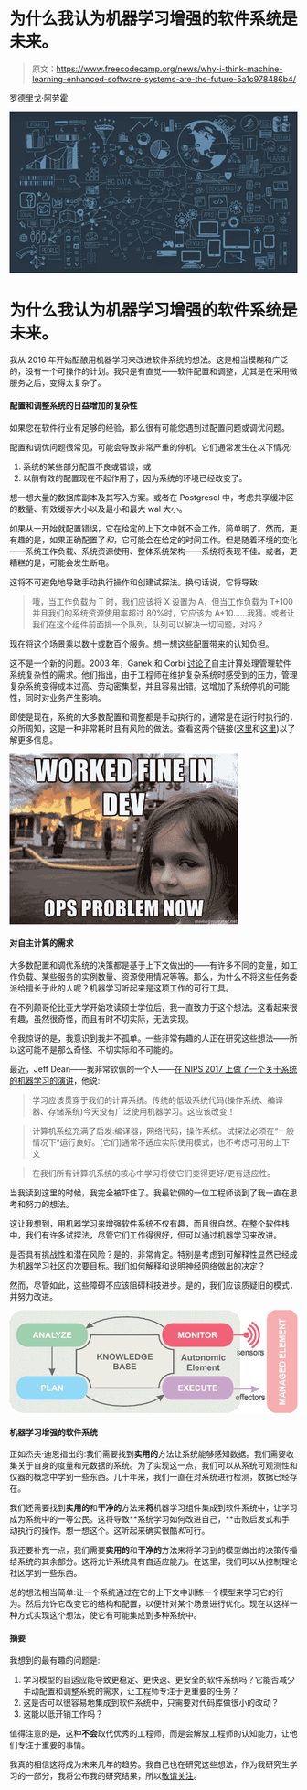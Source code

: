 # 为什么我认为机器学习增强的软件系统是未来。

> 原文：<https://www.freecodecamp.org/news/why-i-think-machine-learning-enhanced-software-systems-are-the-future-5a1c978486b4/>

罗德里戈·阿劳霍

![x-Cm2BtE0e6KqMThwuoTwQtKt62fQvjSzIlm](img/8bacce94c018a1bf6bdc87d3304fd351.png)

# 为什么我认为机器学习增强的软件系统是未来。

我从 2016 年开始酝酿用机器学习来改进软件系统的想法。这是相当模糊和广泛的，没有一个可操作的计划。我只是有直觉——软件配置和调整，尤其是在采用微服务之后，变得太复杂了。

#### 配置和调整系统的日益增加的复杂性

如果您在软件行业有足够的经验，那么很有可能您遇到过配置问题或调优问题。

配置和调优问题很常见，可能会导致非常严重的停机。它们通常发生在以下情况:

1.  系统的某些部分配置不良或错误，或
2.  以前有效的配置现在不起作用了，因为系统的环境已经改变了。

想一想大量的数据库副本及其写入方案。或者在 Postgresql 中，考虑共享缓冲区的数量、有效缓存大小以及最小和最大 wal 大小。

如果从一开始就配置错误，它在给定的上下文中就不会工作，简单明了。然而，更有趣的是，如果正确配置了*和*，它可能会在给定的时间工作。但是随着环境的变化——系统工作负载、系统资源使用、整体系统架构——系统将表现不佳。或者，更糟糕的是，可能会发生断电。

这将不可避免地导致手动执行操作和创建试探法。换句话说，它将导致:

> 哦，当工作负载为 T 时，我们应该将 X 设置为 A，但当工作负载为 T+100 并且我们的系统资源使用率超过 80%时，它应该为 A+10……我猜。或者让我们在这个组件前面排一个队列，队列可以解决一切问题，对吗？

现在将这个场景乘以数十或数百个服务。想一想这些配置带来的认知负担。

这不是一个新的问题。2003 年，Ganek 和 Corbi [讨论了](http://ieeexplore.ieee.org/document/5386835/?reload=true)自主计算处理管理软件系统复杂性的需求。他们指出，由于工程师在维护复杂系统时感受到的压力，管理复杂系统变得成本过高、劳动密集型，并且容易出错。这增加了系统停机的可能性，同时对业务产生影响。

即使是现在，系统的大多数配置和调整都是手动执行的，通常是在运行时执行的，众所周知，这是一种非常耗时且有风险的做法。查看这两个链接([这里](https://link.springer.com/book/10.1007/978-3-642-35813-5)和[这里](http://citeseerx.ist.psu.edu/viewdoc/download?doi=10.1.1.90.8651&rep=rep1&type=pdf))以了解更多信息。

![2BvlZ15KllBuRhMqHbyNH8wDeyBvJfZKZuw-](img/196036b637682969dea7e9a993491210.png)

#### 对自主计算的需求

大多数配置和调优系统的决策都是基于上下文做出的——有许多不同的变量，如工作负载、某些服务的实例数量、资源使用情况等等。那么，为什么不将这些任务委派给擅长于此的人呢？机器学习听起来是这项工作的可行工具。

在不列颠哥伦比亚大学开始攻读硕士学位后，我一直致力于这个想法。这看起来很有趣，虽然很奇怪，而且有时不切实际，无法实现。

令我惊讶的是，我意识到我并不孤单。一些非常有趣的人正在研究这些想法——所以这可能不是那么奇怪、不切实际和不可能的。

最近，Jeff Dean——我非常钦佩的一个人——[在 NIPS 2017 上做了一个关于系统的机器学习的演讲](https://news.ycombinator.com/item?id=15892956)，他说:

> 学习应该贯穿于我们的计算系统。传统的低级系统代码(操作系统、编译器、存储系统)今天没有广泛使用机器学习。这应该改变！

> 计算机系统充满了启发:编译器，网络代码，操作系统。试探法必须在“一般情况下”运行良好。[它们]通常不适应实际使用模式，也不考虑可用的上下文

> 在我们所有计算机系统的核心中学习将使它们变得更好/更有适应性。

当我读到这里的时候，我完全被吓住了。我最钦佩的一位工程师谈到了我一直在思考和努力的想法。

这让我想到，用机器学习来增强软件系统不仅有趣，而且很自然。在整个软件栈中，我们有许多试探法，尽管它们工作得很好，但可以通过机器学习来改进。

是否具有挑战性和潜在风险？是的，非常肯定。特别是考虑到可解释性显然已经成为机器学习社区的次要目标。我们如何解释和说明神经网络做出的决定？

然而，尽管如此，这些障碍不应该阻碍科技进步。是的，我们应该质疑旧的模式，并努力改进。

![HCfR4tFFH5qucVzcmyk7jobtJHlmPimQ14QU](img/946fa4e6bfad5d64f95c24e67ca6fdd6.png)

#### 机器学习增强的软件系统

正如杰夫·迪恩指出的:我们需要找到**实用的**方法让系统能够感知数据。我们需要收集关于自身的度量和元数据的系统。为了实现这一点，我们可以从系统可观测性和仪器的概念中学到一些东西。几十年来，我们一直在对系统进行检测，数据已经存在。

我们还需要找到**实用的**和**干净的**方法来**将**机器学习组件集成到软件系统中，让学习成为系统中的一等公民。这将导致**系统学习如何改进自己，**击败启发式和手动执行的操作。想一想这个。这听起来确实很酷*和*可行。

我还要补充一点，我们需要**实用的**和**干净的**方法来将学习到的模型做出的决策传播给系统的其余部分。这将允许系统具有自适应能力。在这里，我们可以从控制理论社区学到一些东西。

总的想法相当简单:让一个系统通过在它的上下文中训练一个模型来学习它的行为。然后允许它改变它的结构和配置，以便针对某个场景进行优化。现在以这样一种方式实现这个想法，使它有可能集成到多种系统中。

#### 摘要

我想到的最有趣的问题是:

1.  学习模型的自适应能导致更稳定、更快速、更安全的软件系统吗？它能否减少手动配置和调整系统的需求，让工程师专注于更重要的任务？
2.  这是否可以很容易地集成到软件系统中，只需要对代码库做很小的改动？
3.  这能以低开销工作吗？

值得注意的是，这种**不会**取代优秀的工程师，而是会解放工程师的认知能力，让他们专注于重要的事情。

我真的相信这将成为未来几年的趋势。我自己也在研究这些想法，作为我研究生学习的一部分，我将公布我的研究结果，所以[敬请关注](https://twitter.com/digorithm)。